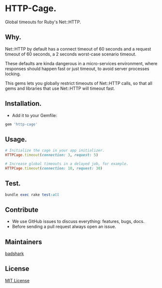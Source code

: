 # HTTP-Cage.

Global timeouts for Ruby's Net::HTTP.

## Why.

Net::HTTP by default has a connect timeout of 60 seconds and a request timeout of 60 seconds, a 2 seconds worst-case scenario timeout.

These defaults are kinda dangerous in a micro-services environment, where responses should happen fast or just timeout, to avoid server processes locking.

This gems lets you globally restrict timeouts of Net::HTTP calls, so that all gems and libraries that use Net::HTTP will timeout fast.

## Installation.

- Add it to your Gemfile:
```ruby
gem 'http-cage'
```

## Usage.

```ruby
# Initialize the cage in your app initializer.
HTTPCage.timeout(connection: 3, request: 5)

# Increase global timeouts in a delayed job, for example.
HTTPCage.timeout(connection: 10, request: 30)
```

## Test.

```ruby
bundle exec rake test:all
```

## Contribute

- We use GitHub issues to discuss everything: features, bugs, docs.
- Before sending a pull request always open an issue.

## Maintainers

[badshark](https://github.com/badshark)

## License

[MIT License](https://opensource.org/licenses/MIT)
